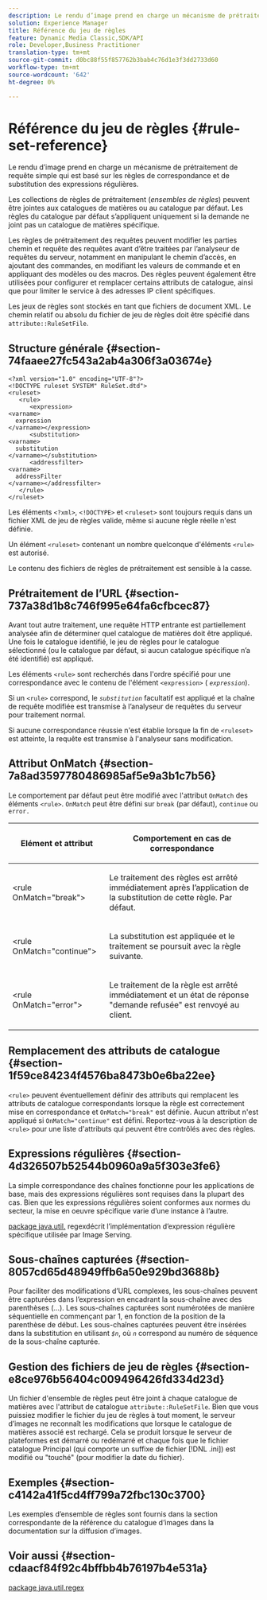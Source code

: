 ```yaml
---
description: Le rendu d’image prend en charge un mécanisme de prétraitement de requête simple qui est basé sur les règles de correspondance et de substitution des expressions régulières.
solution: Experience Manager
title: Référence du jeu de règles
feature: Dynamic Media Classic,SDK/API
role: Developer,Business Practitioner
translation-type: tm+mt
source-git-commit: d0bc88f55f857762b3bab4c76d1e3f3dd2733d60
workflow-type: tm+mt
source-wordcount: '642'
ht-degree: 0%

---
```



# Référence du jeu de règles {#rule-set-reference}

Le rendu d’image prend en charge un mécanisme de prétraitement de requête simple qui est basé sur les règles de correspondance et de substitution des expressions régulières.

<!--<a id="section_F44601A65CE1451EAD0A449C66B773CC"></a>-->

Les collections de règles de prétraitement (*ensembles de règles*) peuvent être jointes aux catalogues de matières ou au catalogue par défaut. Les règles du catalogue par défaut s’appliquent uniquement si la demande ne joint pas un catalogue de matières spécifique.

Les règles de prétraitement des requêtes peuvent modifier les parties chemin et requête des requêtes avant d’être traitées par l’analyseur de requêtes du serveur, notamment en manipulant le chemin d’accès, en ajoutant des commandes, en modifiant les valeurs de commande et en appliquant des modèles ou des macros. Des règles peuvent également être utilisées pour configurer et remplacer certains attributs de catalogue, ainsi que pour limiter le service à des adresses IP client spécifiques.

Les jeux de règles sont stockés en tant que fichiers de document XML. Le chemin relatif ou absolu du fichier de jeu de règles doit être spécifié dans `attribute::RuleSetFile`.

## Structure générale {#section-74faaee27fc543a2ab4a306f3a03674e}

```
<?xml version="1.0" encoding="UTF-8"?>
<!DOCTYPE ruleset SYSTEM" RuleSet.dtd">
<ruleset>
   <rule>
      <expression>
<varname>
  expression
</varname></expression>
      <substitution>
<varname>
  substitution
</varname></substitution>
      <addressfilter>
<varname>
  addressFilter
</varname></addressfilter>
   </rule>
</ruleset>
```

Les éléments `<?xml>`, `<!DOCTYPE>` et `<ruleset>` sont toujours requis dans un fichier XML de jeu de règles valide, même si aucune règle réelle n&#39;est définie.

Un élément `<ruleset>` contenant un nombre quelconque d&#39;éléments `<rule>` est autorisé.

Le contenu des fichiers de règles de prétraitement est sensible à la casse.

## Prétraitement de l’URL {#section-737a38d1b8c746f995e64fa6cfbcec87}

Avant tout autre traitement, une requête HTTP entrante est partiellement analysée afin de déterminer quel catalogue de matières doit être appliqué. Une fois le catalogue identifié, le jeu de règles pour le catalogue sélectionné (ou le catalogue par défaut, si aucun catalogue spécifique n’a été identifié) est appliqué.

Les éléments `<rule>` sont recherchés dans l&#39;ordre spécifié pour une correspondance avec le contenu de l&#39;élément `<expression>` ( *`expression`*).

Si un `<rule>` correspond, le *`substitution`* facultatif est appliqué et la chaîne de requête modifiée est transmise à l’analyseur de requêtes du serveur pour traitement normal.

Si aucune correspondance réussie n&#39;est établie lorsque la fin de `<ruleset>` est atteinte, la requête est transmise à l&#39;analyseur sans modification.

## Attribut OnMatch {#section-7a8ad3597780486985af5e9a3b1c7b56}

Le comportement par défaut peut être modifié avec l&#39;attribut `OnMatch` des éléments `<rule>`. `OnMatch` peut être défini sur  `break` (par défaut),  `continue` ou  `error.`

<table id="table_4CABF55B33854A128D5F326B31C6C397"> 
 <thead> 
  <tr> 
   <th colname="col1" class="entry"> <p>Elément et attribut </p> </th> 
   <th colname="col2" class="entry"> <p>Comportement en cas de correspondance </p> </th> 
  </tr> 
 </thead>
 <tbody> 
  <tr> 
   <td colname="col1"> <p><span class="codeph"> &lt;rule OnMatch="break"&gt;</span> </p> </td> 
   <td colname="col2"> <p>Le traitement des règles est arrêté immédiatement après l’application de la substitution de cette règle. Par défaut. </p> </td> 
  </tr> 
  <tr> 
   <td colname="col1"> <p><span class="codeph"> &lt;rule OnMatch="continue"&gt;</span> </p> </td> 
   <td colname="col2"> <p>La substitution est appliquée et le traitement se poursuit avec la règle suivante. </p> </td> 
  </tr> 
  <tr> 
   <td colname="col1"> <p><span class="codeph"> &lt;rule OnMatch="error"&gt;</span> </p> </td> 
   <td colname="col2"> <p>Le traitement de la règle est arrêté immédiatement et un état de réponse "demande refusée" est renvoyé au client. </p> </td> 
  </tr> 
 </tbody> 
</table>

## Remplacement des attributs de catalogue {#section-1f59ce84234f4576ba8473b0e6ba22ee}

`<rule>` peuvent éventuellement définir des attributs qui remplacent les attributs de catalogue correspondants lorsque la règle est correctement mise en correspondance et  `OnMatch="break"` est définie. Aucun attribut n&#39;est appliqué si `OnMatch="continue"` est défini. Reportez-vous à la description de `<rule>` pour une liste d&#39;attributs qui peuvent être contrôlés avec des règles.

## Expressions régulières {#section-4d326507b52544b0960a9a5f303e3fe6}

La simple correspondance des chaînes fonctionne pour les applications de base, mais des expressions régulières sont requises dans la plupart des cas. Bien que les expressions régulières soient conformes aux normes du secteur, la mise en oeuvre spécifique varie d’une instance à l’autre.

[package java.util.](https://www2.cs.duke.edu/csed/java/jdk1.4.2/docs/api/) regexdécrit l’implémentation d’expression régulière spécifique utilisée par Image Serving.

## Sous-chaînes capturées {#section-8057cd65d48949ffb6a50e929bd3688b}

Pour faciliter des modifications d’URL complexes, les sous-chaînes peuvent être capturées dans l’expression en encadrant la sous-chaîne avec des parenthèses (...). Les sous-chaînes capturées sont numérotées de manière séquentielle en commençant par 1, en fonction de la position de la parenthèse de début. Les sous-chaînes capturées peuvent être insérées dans la substitution en utilisant *`$n`*, où *`n`* correspond au numéro de séquence de la sous-chaîne capturée.

## Gestion des fichiers de jeu de règles {#section-e8ce976b56404c009496426fd334d23d}

Un fichier d&#39;ensemble de règles peut être joint à chaque catalogue de matières avec l&#39;attribut de catalogue `attribute::RuleSetFile`. Bien que vous puissiez modifier le fichier du jeu de règles à tout moment, le serveur d’images ne reconnaît les modifications que lorsque le catalogue de matières associé est rechargé. Cela se produit lorsque le serveur de plateformes est démarré ou redémarré et chaque fois que le fichier catalogue Principal (qui comporte un suffixe de fichier [!DNL .ini]) est modifié ou &quot;touché&quot; (pour modifier la date du fichier).

## Exemples {#section-c4142a41f5cd4ff799a72fbc130c3700}

Les exemples d’ensemble de règles sont fournis dans la section correspondante de la référence du catalogue d’images dans la documentation sur la diffusion d’images.

## Voir aussi {#section-cdaacf84f92c4bffbb4b76197b4e531a}

[package java.util.regex](https://www2.cs.duke.edu/csed/java/jdk1.4.2/docs/api/)
